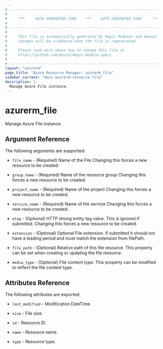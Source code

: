 ```yaml
---
# ----------------------------------------------------------------------------
#
#     ***     AUTO GENERATED CODE    ***    AUTO GENERATED CODE     ***
#
# ----------------------------------------------------------------------------
#
#     This file is automatically generated by Magic Modules and manual
#     changes will be clobbered when the file is regenerated.
#
#     Please read more about how to change this file at
#     https://github.com/Azure/magic-module-specs
#
# ----------------------------------------------------------------------------
layout: "azurerm"
page_title: "Azure Resource Manager: azurerm_file"
sidebar_current: "docs-azurerm-resource-file"
description: |-
  Manage Azure File instance.
---
```


# azurerm_file

Manage Azure File instance.


## Argument Reference

The following arguments are supported:

* `file_name` - (Required) Name of the File Changing this forces a new resource to be created.

* `group_name` - (Required) Name of the resource group Changing this forces a new resource to be created.

* `project_name` - (Required) Name of the project Changing this forces a new resource to be created.

* `service_name` - (Required) Name of the service Changing this forces a new resource to be created.

* `etag` - (Optional) HTTP strong entity tag value. This is ignored if submitted. Changing this forces a new resource to be created.

* `extension` - (Optional) Optional File extension. If submitted it should not have a leading period and must match the extension from filePath.

* `file_path` - (Optional) Relative path of this file resource. This property can be set when creating or updating the file resource.

* `media_type` - (Optional) File content type. This property can be modified to reflect the file content type.

## Attributes Reference

The following attributes are exported:

* `last_modified` - Modification DateTime.

* `size` - File size.

* `id` - Resource ID.

* `name` - Resource name.

* `type` - Resource type.

